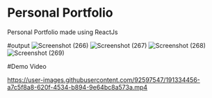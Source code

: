 # Personal Portfolio

Personal Portfolio made using ReactJs

#output
![Screenshot (266)](https://user-images.githubusercontent.com/92597547/191331642-e8ef3a3b-94fc-4313-9759-8c557aaf0fff.png)
![Screenshot (267)](https://user-images.githubusercontent.com/92597547/191331652-a72df980-c101-4e79-b7a2-e1f429011c0d.png)
![Screenshot (268)](https://user-images.githubusercontent.com/92597547/191331681-3a0de875-8ffe-4395-b026-d67e378975de.png)
![Screenshot (269)](https://user-images.githubusercontent.com/92597547/191331691-73eb386a-1bfb-4645-9836-1a3245677853.png)


#Demo Video






https://user-images.githubusercontent.com/92597547/191334456-a7c5f8a8-620f-4534-b894-9e64bc8a573a.mp4

